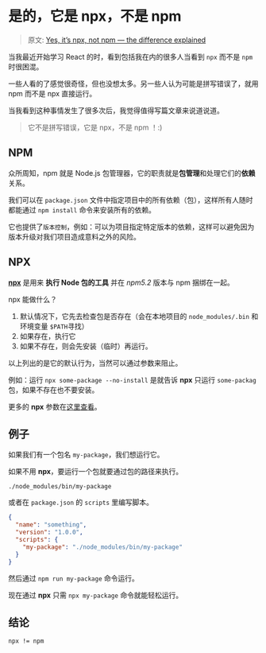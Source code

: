 # 是的，它是 npx，不是 npm

> 原文: [Yes, it’s npx, not npm — the difference explained](https://medium.com/javascript-in-plain-english/yes-its-npx-not-npm-the-difference-explained-58cbb202ec33)


当我最近开始学习 React 的时，看到包括我在内的很多人当看到 `npx` 而不是 `npm` 时很困混。

一些人看的了感觉很奇怪，但也没想太多。另一些人认为可能是拼写错误了，就用 npm 而不是 npx 直接运行。

当我看到这种事情发生了很多次后，我觉得值得写篇文章来说道说道。

> 它不是拼写错误，它是 npx，不是 npm ！:)


## NPM

众所周知，npm 就是 Node.js 包管理器，它的职责就是**包管理**和处理它们的**依赖**关系。

我们可以在 `package.json` 文件中指定项目中的所有依赖（包），这样所有人随时都能通过 `npm install` 命令来安装所有的依赖。

它也提供了`版本控制`，例如：可以为项目指定特定版本的依赖，这样可以避免因为版本升级对我们项目造成意料之外的风险。

## NPX

**[npx](https://www.npmjs.com/package/npx)** 是用来 **执行 Node 包的工具** 并在 *npm5.2* 版本与 npm 捆绑在一起。

npx 能做什么？

1. 默认情况下，它先去检查包是否存在（会在本地项目的 `node_modules/.bin` 和环境变量 `$PATH`寻找）
2. 如果存在，执行它
3. 如果不存在，则会先安装（临时）再运行。

以上列出的是它的默认行为，当然可以通过参数来阻止。

例如：运行 `npx some-package --no-install` 是就告诉 **npx** 只运行 `some-packag` 包，如果不存在也不要安装。

更多的 **npx** 参数在[这里查看](https://www.npmjs.com/package/npx)。

## 例子

如果我们有一个包名 `my-package`，我们想运行它。

如果不用 **npx**，要运行一个包就要通过包的路径来执行。

`./node_modules/bin/my-package`

或者在 `package.json` 的 `scripts` 里编写脚本。

```json
{
  "name": "something",
  "version": "1.0.0",
  "scripts": {
    "my-package": "./node_modules/bin/my-package"
  }
}
```

然后通过 `npm run my-package` 命令运行。

现在通过 **npx** 只需 `npx my-package` 命令就能轻松运行。

## 结论

`npx != npm`
